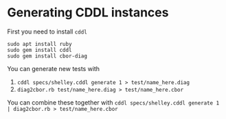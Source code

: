 # Generating CDDL instances

First you need to install `cddl`
```
sudo apt install ruby
sudo gem install cddl
sudo gem install cbor-diag
```

You can generate new tests with
1) `cddl specs/shelley.cddl generate 1 > test/name_here.diag`
2) `diag2cbor.rb test/name_here.diag > test/name_here.cbor`

You can combine these together with `cddl specs/shelley.cddl generate 1 | diag2cbor.rb > test/name_here.cbor`
